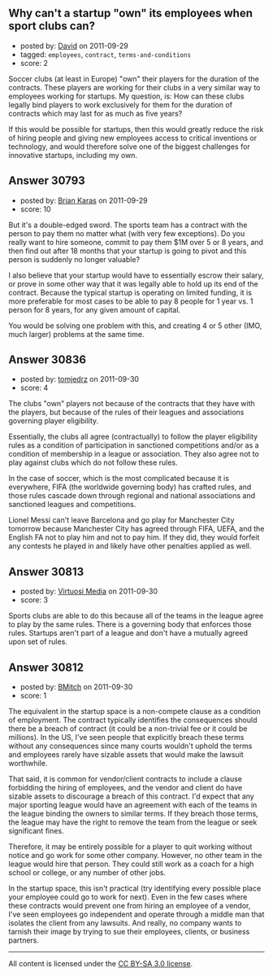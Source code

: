 ## Why can't a startup "own" its employees when sport clubs can?

- posted by: [David](https://stackexchange.com/users/-1/2684-david) on 2011-09-29
- tagged: `employees`, `contract`, `terms-and-conditions`
- score: 2

Soccer clubs (at least in Europe) "own" their players for the duration of the contracts. These players are working for their clubs in a very similar way to employees working for startups. My question, is: How can these clubs legally bind players to work exclusively for them for the duration of contracts which may last for as much as five years? 

If this would be possible for startups, then this would greatly reduce the risk of hiring people and giving new employees access to critical inventions or technology, and would therefore solve one of the biggest challenges for innovative startups, including my own.


## Answer 30793

- posted by: [Brian Karas](https://stackexchange.com/users/-1/8465-brian-karas) on 2011-09-29
- score: 10

But it's a double-edged sword.  The sports team has a contract with the person to pay them no matter what (with very few exceptions).  Do you really want to hire someone, commit to pay them $1M over 5 or 8 years, and then find out after 18 months that your startup is going to pivot and this person is suddenly no longer valuable?

I also believe that your startup would have to essentially escrow their salary, or prove in some other way that it was legally able to hold up its end of the contract.  Because the typical startup is operating on limited funding, it is more preferable for most cases to be able to pay 8 people for 1 year vs. 1 person for 8 years, for any given amount of capital.

You would be solving one problem with this, and creating 4 or 5 other (IMO, much larger) problems at the same time.



## Answer 30836

- posted by: [tomjedrz](https://stackexchange.com/users/-1/13610-tomjedrz) on 2011-09-30
- score: 4

The clubs "own" players not because of the contracts that they have with the players, but because of the rules of their leagues and associations governing player eligibility. 

Essentially, the clubs all agree (contractually) to follow the player eligibility rules as a condition of participation in sanctioned competitions and/or as a condition of membership in a league or association. They also agree not to play against clubs which do not follow these rules.

In the case of soccer, which is the most complicated because it is everywhere, FIFA (the worldwide governing body) has crafted rules, and those rules cascade down through regional and national associations and sanctioned leagues and competitions.

Lionel Messi can't leave Barcelona and go play for Manchester City tomorrow because Manchester City has agreed through FIFA, UEFA, and the English FA not to play him and not to pay him.  If they did, they would forfeit any contests he played in and likely have other penalties applied as well.


## Answer 30813

- posted by: [Virtuosi Media](https://stackexchange.com/users/-1/3825-virtuosi-media) on 2011-09-30
- score: 3

Sports clubs are able to do this because all of the teams in the league agree to play by the same rules. There is a governing body that enforces those rules. Startups aren't part of a league and don't have a mutually agreed upon set of rules.


## Answer 30812

- posted by: [BMitch](https://stackexchange.com/users/-1/11142-bmitch) on 2011-09-30
- score: 1

The equivalent in the startup space is a non-compete clause as a condition of employment. The contract typically identifies the consequences should there be a breach of contract (it could be a non-trivial fee or it could be millions). In the US, I've seen people that explicitly breach these terms without any consequences since many courts wouldn't uphold the terms and employees rarely have sizable assets that would make the lawsuit worthwhile.

That said, it is common for vendor/client contracts to include a clause forbidding the hiring of employees, and the vendor and client do have sizable assets to discourage a breach of this contract. I'd expect that any major sporting league would have an agreement with each of the teams in the league binding the owners to similar terms. If they breach those terms, the league may have the right to remove the team from the league or seek significant fines.

Therefore, it may be entirely possible for a player to quit working without notice and go work for some other company. However, no other team in the league would hire that person. They could still work as a coach for a high school or college, or any number of other jobs.

In the startup space, this isn't practical (try identifying every possible place your employee could go to work for next). Even in the few cases where these contracts would prevent one from hiring an employee of a vendor, I've seen employees go independent and operate through a middle man that isolates the client from any lawsuits. And really, no company wants to tarnish their image by trying to sue their employees, clients, or business partners.



---

All content is licensed under the [CC BY-SA 3.0 license](https://creativecommons.org/licenses/by-sa/3.0/).
